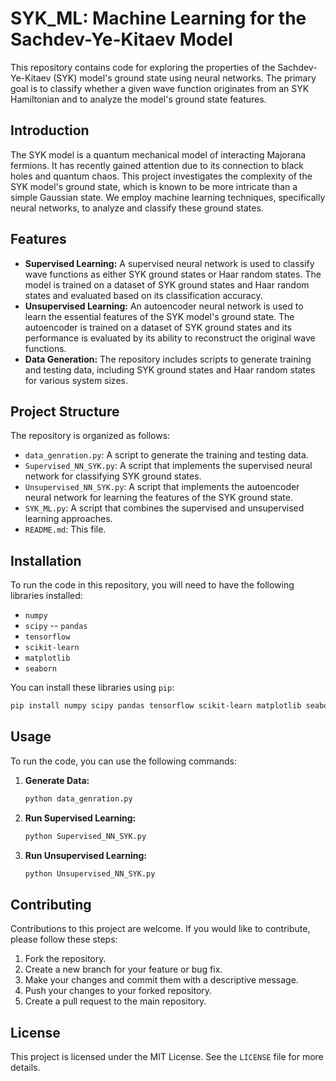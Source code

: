 # SYK_ML: Machine Learning for the Sachdev-Ye-Kitaev Model

This repository contains code for exploring the properties of the Sachdev-Ye-Kitaev (SYK) model's ground state using neural networks. The primary goal is to classify whether a given wave function originates from an SYK Hamiltonian and to analyze the model's ground state features.

## Introduction

The SYK model is a quantum mechanical model of interacting Majorana fermions. It has recently gained attention due to its connection to black holes and quantum chaos. This project investigates the complexity of the SYK model's ground state, which is known to be more intricate than a simple Gaussian state. We employ machine learning techniques, specifically neural networks, to analyze and classify these ground states.

## Features

-   **Supervised Learning:** A supervised neural network is used to classify wave functions as either SYK ground states or Haar random states. The model is trained on a dataset of SYK ground states and Haar random states and evaluated based on its classification accuracy.
-   **Unsupervised Learning:** An autoencoder neural network is used to learn the essential features of the SYK model's ground state. The autoencoder is trained on a dataset of SYK ground states and its performance is evaluated by its ability to reconstruct the original wave functions.
-   **Data Generation:** The repository includes scripts to generate training and testing data, including SYK ground states and Haar random states for various system sizes.

## Project Structure

The repository is organized as follows:

-   `data_genration.py`: A script to generate the training and testing data.
-   `Supervised_NN_SYK.py`: A script that implements the supervised neural network for classifying SYK ground states.
-   `Unsupervised_NN_SYK.py`: A script that implements the autoencoder neural network for learning the features of the SYK ground state.
-   `SYK_ML.py`: A script that combines the supervised and unsupervised learning approaches.
-   `README.md`: This file.

## Installation

To run the code in this repository, you will need to have the following libraries installed:

-   `numpy`
-   `scipy`
--  `pandas`
-   `tensorflow`
-   `scikit-learn`
-   `matplotlib`
-   `seaborn`

You can install these libraries using `pip`:

```bash
pip install numpy scipy pandas tensorflow scikit-learn matplotlib seaborn
```

## Usage

To run the code, you can use the following commands:

1.  **Generate Data:**
    ```bash
    python data_genration.py
    ```
2.  **Run Supervised Learning:**
    ```bash
    python Supervised_NN_SYK.py
    ```
3.  **Run Unsupervised Learning:**
    ```bash
    python Unsupervised_NN_SYK.py
    ```

## Contributing

Contributions to this project are welcome. If you would like to contribute, please follow these steps:

1.  Fork the repository.
2.  Create a new branch for your feature or bug fix.
3.  Make your changes and commit them with a descriptive message.
4.  Push your changes to your forked repository.
5.  Create a pull request to the main repository.

## License

This project is licensed under the MIT License. See the `LICENSE` file for more details.
